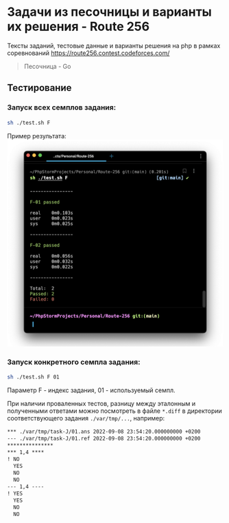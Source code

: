 # Задачи из песочницы и варианты их решения - Route 256

Тексты заданий, тестовые данные и варианты решения на php в рамках соревнований https://route256.contest.codeforces.com/
>Песочница - Go

## Тестирование
### Запуск всех семплов задания:
```bash
sh ./test.sh F
```
Пример результата:
![Пример результата](var/img/tests-output.png)

### Запуск конкретного семпла задания:
```bash
sh ./test.sh F 01
```
Параметр F - индекс задания, 01 - используемый семпл.

При наличии проваленных тестов, разницу между эталонным и полученными ответами можно посмотреть в файле `*.diff` в директории соответствующего задания `./var/tmp/...`, например:
```
*** ./var/tmp/task-J/01.ans	2022-09-08 23:54:20.000000000 +0200
--- ./var/tmp/task-J/01.ref	2022-09-08 23:54:20.000000000 +0200
***************
*** 1,4 ****
! NO
  YES
  NO
  NO
--- 1,4 ----
! YES
  YES
  NO
  NO
```
